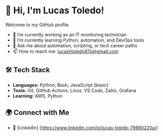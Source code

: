 # 👋 Hi, I'm Lucas Toledo!
Welcome to my GitHub profile.


- 🔭 I’m currently working as an IT monitoring technician
- 🌱 I’m currently learning Python, automation, and DevOps tools  
- 💬 Ask me about automation, scripting, or tech career paths  
- 📫 How to reach me: lucashtoledo97p@gmail.com

## 🛠️ Tech Stack

- **Languages:** Python, Bash, JavaScript (basic)
- **Tools:** Git, GitHub Actions, Linux, VS Code, Zabix, Grafana
- **Learning:** AWS, Python

## 🌍 Connect with Me
- 💼 [LinkedIn] (https://www.linkedin.com/in/lucas-toledo-79860220a/)

